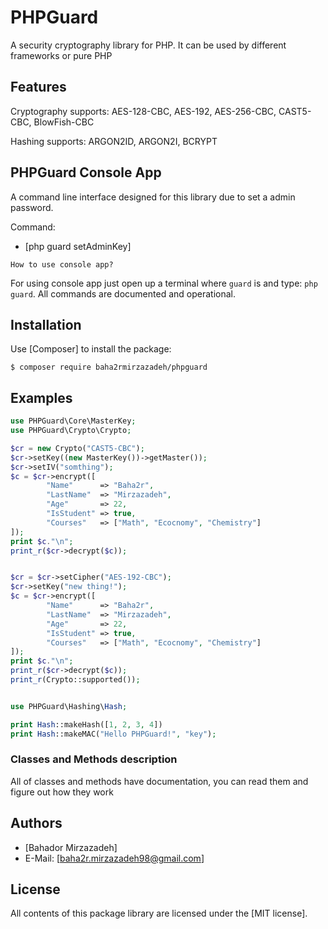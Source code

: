 PHPGuard
=======
A security cryptography library for PHP. It can be used by different frameworks or pure PHP

Features
--------
Cryptography supports: AES-128-CBC, AES-192, AES-256-CBC, CAST5-CBC, BlowFish-CBC

Hashing supports: ARGON2ID, ARGON2I, BCRYPT

PHPGuard Console App
--------------------
A command line interface designed for this library due to set a admin password.

Command:

* [php guard setAdminKey]

`How to use console app?`

For using console app just open up a terminal where `guard` is and type: `php guard`.
All commands are documented and operational.


Installation
------------
Use [Composer] to install the package:

```
$ composer require baha2rmirzazadeh/phpguard
```

Examples
-------

```php
use PHPGuard\Core\MasterKey;
use PHPGuard\Crypto\Crypto;

$cr = new Crypto("CAST5-CBC");
$cr->setKey((new MasterKey())->getMaster());
$cr->setIV("somthing");
$c = $cr->encrypt([
        "Name"      => "Baha2r",
        "LastName"  => "Mirzazadeh",
        "Age"       => 22,
        "IsStudent" => true,
        "Courses"   => ["Math", "Ecocnomy", "Chemistry"]
]);
print $c."\n";
print_r($cr->decrypt($c));


$cr = $cr->setCipher("AES-192-CBC");
$cr->setKey("new thing!");
$c = $cr->encrypt([
        "Name"      => "Baha2r",
        "LastName"  => "Mirzazadeh",
        "Age"       => 22,
        "IsStudent" => true,
        "Courses"   => ["Math", "Ecocnomy", "Chemistry"]
]);
print $c."\n";
print_r($cr->decrypt($c));
print_r(Crypto::supported());


use PHPGuard\Hashing\Hash;

print Hash::makeHash([1, 2, 3, 4])
print Hash::makeMAC("Hello PHPGuard!", "key");
```

### Classes and Methods description
All of classes and methods have documentation, you can read them and figure out how they work

Authors
-------

* [Bahador Mirzazadeh]
* E-Mail: [baha2r.mirzazadeh98@gmail.com]

License
-------

All contents of this package library are licensed under the [MIT license].   
